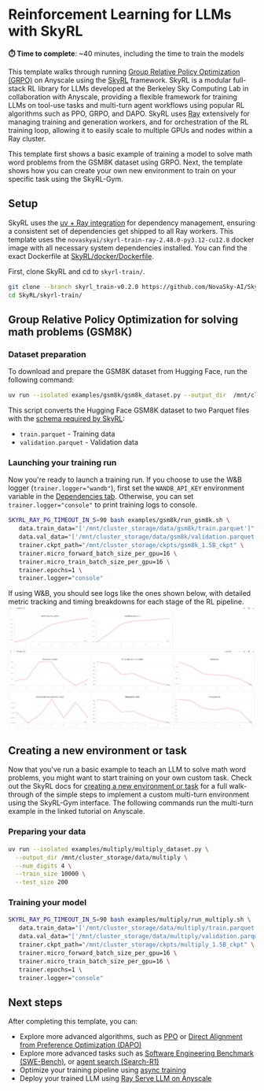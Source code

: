 # Reinforcement Learning for LLMs with SkyRL

**⏱️ Time to complete**: ~40 minutes, including the time to train the models


This template walks through running [Group Relative Policy Optimization (GRPO)](https://arxiv.org/pdf/2402.03300) on Anyscale using the [SkyRL](https://github.com/NovaSky-AI/SkyRL) framework. 
SkyRL is a modular full-stack RL library for LLMs developed at the Berkeley Sky Computing Lab in collaboration with Anyscale, providing a flexible framework 
for training LLMs on tool-use tasks and multi-turn agent workflows using popular RL algorithms such as PPO, GRPO, and DAPO. SkyRL uses [Ray](https://github.com/ray-project/ray) extensively for managing training and generation workers, and for orchestration of the RL training loop, allowing it to easily scale to multiple GPUs and nodes within a Ray cluster.

This template first shows a basic example of training a model to solve math word problems from the GSM8K dataset using GRPO. Next, the template
shows how you can create your own new environment to train on your specific task using the SkyRL-Gym.


## Setup
SkyRL uses the [uv + Ray integration](https://www.anyscale.com/blog/uv-ray-pain-free-python-dependencies-in-clusters) for dependency management, ensuring a consistent set of dependencies get shipped to all Ray workers. This template uses the `novaskyai/skyrl-train-ray-2.48.0-py3.12-cu12.8` docker image with all necessary system dependencies installed. You can find the exact Dockerfile at [SkyRL/docker/Dockerfile](https://github.com/NovaSky-AI/SkyRL/blob/skyrl_train-v0.2.0/docker/Dockerfile).

First, clone SkyRL and cd to `skyrl-train/`.

```bash
git clone --branch skyrl_train-v0.2.0 https://github.com/NovaSky-AI/SkyRL.git
cd SkyRL/skyrl-train/
```

## Group Relative Policy Optimization for solving math problems (GSM8K)
### Dataset preparation
To download and prepare the GSM8K dataset from Hugging Face, run the following command:

```bash
uv run --isolated examples/gsm8k/gsm8k_dataset.py --output_dir  /mnt/cluster_storage/data/gsm8k
```

This script converts the Hugging Face GSM8K dataset to two Parquet files with the [schema required by SkyRL](https://skyrl.readthedocs.io/en/latest/datasets/dataset-preparation.html):
- `train.parquet` - Training data
- `validation.parquet` - Validation data

### Launching your training run

Now you're ready to launch a training run. If you choose to use the W&B logger (`trainer.logger="wandb"`), first set the `WANDB_API_KEY` environment variable in the [Dependencies tab](https://docs.anyscale.com/development#environment-variables). Otherwise, you can set `trainer.logger="console"` to print training logs to console. 


```bash
SKYRL_RAY_PG_TIMEOUT_IN_S=90 bash examples/gsm8k/run_gsm8k.sh \
   data.train_data="['/mnt/cluster_storage/data/gsm8k/train.parquet']" \
   data.val_data="['/mnt/cluster_storage/data/gsm8k/validation.parquet']" \
   trainer.ckpt_path="/mnt/cluster_storage/ckpts/gsm8k_1.5B_ckpt" \
   trainer.micro_forward_batch_size_per_gpu=16 \
   trainer.micro_train_batch_size_per_gpu=16 \
   trainer.epochs=1 \
   trainer.logger="console"
```

If using W&B, you should see logs like the ones shown below, with detailed metric tracking and timing breakdowns for each stage of the RL pipeline.
<img src="https://raw.githubusercontent.com/anyscale/templates/main/templates/rl-skyrl/assets/gsm8k_wandb.png" width=1500px />


## Creating a new environment or task

Now that you've run a basic example to teach an LLM to solve math word problems, you might want to start training on your own custom task. Check out the SkyRL docs for [creating a new environment or task](https://skyrl.readthedocs.io/en/latest/tutorials/new_env.html) for a full walk-through of the simple steps to implement a custom multi-turn environment using the SkyRL-Gym interface. The following commands run the multi-turn example in the linked tutorial on Anyscale.

### Preparing your data

```bash
uv run --isolated examples/multiply/multiply_dataset.py \
  --output_dir /mnt/cluster_storage/data/multiply \
  --num_digits 4 \
  --train_size 10000 \
  --test_size 200
```

### Training your model
```bash
SKYRL_RAY_PG_TIMEOUT_IN_S=90 bash examples/multiply/run_multiply.sh \
   data.train_data="['/mnt/cluster_storage/data/multiply/train.parquet']" \
   data.val_data="['/mnt/cluster_storage/data/multiply/validation.parquet']" \
   trainer.ckpt_path="/mnt/cluster_storage/ckpts/multiply_1.5B_ckpt" \
   trainer.micro_forward_batch_size_per_gpu=16 \
   trainer.micro_train_batch_size_per_gpu=16 \
   trainer.epochs=1 \
   trainer.logger="console"
```

## Next steps

After completing this template, you can:
- Explore more advanced algorithms, such as [PPO](https://github.com/NovaSky-AI/SkyRL/tree/main/skyrl-train/examples/ppo) or [Direct Alignment from Preference Optimization (DAPO)](https://skyrl.readthedocs.io/en/latest/algorithms/dapo.html)
- Explore more advanced tasks such as [Software Engineering Benchmark (SWE-Bench)](https://skyrl.readthedocs.io/en/latest/examples/mini_swe_agent.html), or [agent search (Search-R1)](https://skyrl.readthedocs.io/en/latest/examples/search.html)
- Optimize your training pipeline using [async training](https://skyrl.readthedocs.io/en/latest/tutorials/async.html)
- Deploy your trained LLM using [Ray Serve LLM on Anyscale](https://console.anyscale.com/template-preview/deployment-serve-llm?utm_source=anyscale_docs&utm_medium=docs&utm_campaign=examples_page&utm_content=deployment-serve-llm?utm_source=anyscale&utm_medium=docs&utm_campaign=examples_page&utm_content=deployment-serve-llm)

